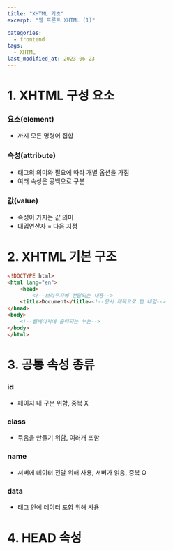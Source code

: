 ```yaml
---
title: "XHTML 기초"
excerpt: "웹 프론트 XHTML (1)"

categories:
  - frontend
tags:
  - XHTML
last_modified_at: 2023-06-23
---
```

# **1. XHTML 구성 요소** #

### 요소(element)
* <tag><tag/> 까지 모든 명령어 집합

### 속성(attribute)
* 태그의 의미와 필요에 따라 개별 옵션을 가짐
* 여러 속성은 공백으로 구분
### 값(value)
* 속성이 가지는 값 의미
* 대입연산자 = 다음 지정


# **2. XHTML 기본 구조** #
```html
<!DOCTYPE html>
<html lang="en">
    <head>
        <!--브라우저에 전달되는 내용-->
    <title>Document</title><!--문서 제목으로 탭 네임-->
</head>
<body>
    <!--웹페이지에 출력되는 부분-->
</body>
</html>
```

# **3. 공통 속성 종류** #

### id
* 페이지 내 구분 위함, 중복 X
### class
* 묶음을 만들기 위함, 여러개 포함
### name
* 서버에 데이터 전달 위해 사용, 서버가 읽음, 중복 O
### data
* 태그 안에 데이터 포함 위해 사용

# **4. HEAD 속성** #